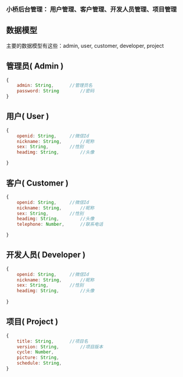 ### 小桥后台管理： 用户管理、客户管理、开发人员管理、项目管理

## 数据模型
主要的数据模型有这些：admin, user, customer, developer, project    
## 管理员( Admin )
```js
{
	admin: String,		//管理员名
	password: String		//密码
}
```
## 用户( User )
```js
{
	openid: String,		//微信Id
	nickname: String,		//昵称
	sex: String,		//性别
	headimg: String,		//头像

}
```
## 客户( Customer )
```js
{
	openid: String,		//微信Id
	nickname: String,		//昵称
	sex: String,		//性别
	headimg: String,		//头像
	telephone: Number,		//联系电话

}
```
## 开发人员( Developer )
```js
{
	openid: String,		//微信Id
	nickname: String,		//昵称
	sex: String,		//性别
	headimg: String,		//头像
	
}
```
## 项目( Project )
```js
{
	title: String,		//项目名
	version: String,		//项目版本
	cycle: Number,
	picture: String,
	schedule: String,
}
```